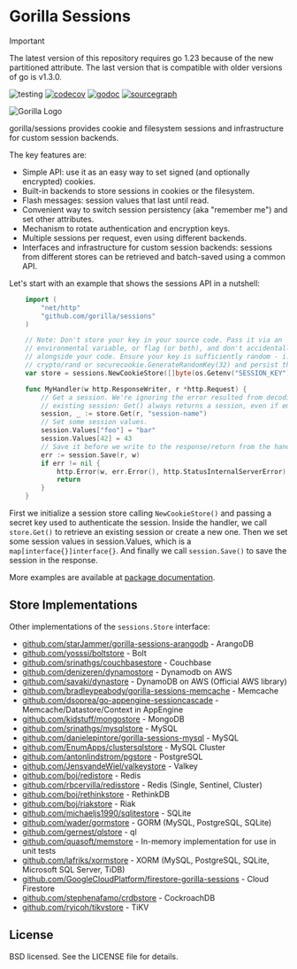 # Gorilla Sessions

> [!IMPORTANT]
> The latest version of this repository requires go 1.23 because of the new partitioned attribute. The last version that is compatible with older versions of go is v1.3.0.

![testing](https://github.com/gorilla/sessions/actions/workflows/test.yml/badge.svg)
[![codecov](https://codecov.io/github/gorilla/sessions/branch/main/graph/badge.svg)](https://codecov.io/github/gorilla/sessions)
[![godoc](https://godoc.org/github.com/gorilla/sessions?status.svg)](https://godoc.org/github.com/gorilla/sessions)
[![sourcegraph](https://sourcegraph.com/github.com/gorilla/sessions/-/badge.svg)](https://sourcegraph.com/github.com/gorilla/sessions?badge)

![Gorilla Logo](https://github.com/gorilla/.github/assets/53367916/d92caabf-98e0-473e-bfbf-ab554ba435e5)

gorilla/sessions provides cookie and filesystem sessions and infrastructure for
custom session backends.

The key features are:

- Simple API: use it as an easy way to set signed (and optionally
  encrypted) cookies.
- Built-in backends to store sessions in cookies or the filesystem.
- Flash messages: session values that last until read.
- Convenient way to switch session persistency (aka "remember me") and set
  other attributes.
- Mechanism to rotate authentication and encryption keys.
- Multiple sessions per request, even using different backends.
- Interfaces and infrastructure for custom session backends: sessions from
  different stores can be retrieved and batch-saved using a common API.

Let's start with an example that shows the sessions API in a nutshell:

```go
	import (
		"net/http"
		"github.com/gorilla/sessions"
	)

	// Note: Don't store your key in your source code. Pass it via an
	// environmental variable, or flag (or both), and don't accidentally commit it
	// alongside your code. Ensure your key is sufficiently random - i.e. use Go's
	// crypto/rand or securecookie.GenerateRandomKey(32) and persist the result.
	var store = sessions.NewCookieStore([]byte(os.Getenv("SESSION_KEY")))

	func MyHandler(w http.ResponseWriter, r *http.Request) {
		// Get a session. We're ignoring the error resulted from decoding an
		// existing session: Get() always returns a session, even if empty.
		session, _ := store.Get(r, "session-name")
		// Set some session values.
		session.Values["foo"] = "bar"
		session.Values[42] = 43
		// Save it before we write to the response/return from the handler.
		err := session.Save(r, w)
		if err != nil {
			http.Error(w, err.Error(), http.StatusInternalServerError)
			return
		}
	}
```

First we initialize a session store calling `NewCookieStore()` and passing a
secret key used to authenticate the session. Inside the handler, we call
`store.Get()` to retrieve an existing session or create a new one. Then we set
some session values in session.Values, which is a `map[interface{}]interface{}`.
And finally we call `session.Save()` to save the session in the response.

More examples are available at [package documentation](https://pkg.go.dev/github.com/gorilla/sessions).

## Store Implementations

Other implementations of the `sessions.Store` interface:

- [github.com/starJammer/gorilla-sessions-arangodb](https://github.com/starJammer/gorilla-sessions-arangodb) - ArangoDB
- [github.com/yosssi/boltstore](https://github.com/yosssi/boltstore) - Bolt
- [github.com/srinathgs/couchbasestore](https://github.com/srinathgs/couchbasestore) - Couchbase
- [github.com/denizeren/dynamostore](https://github.com/denizeren/dynamostore) - Dynamodb on AWS
- [github.com/savaki/dynastore](https://github.com/savaki/dynastore) - DynamoDB on AWS (Official AWS library)
- [github.com/bradleypeabody/gorilla-sessions-memcache](https://github.com/bradleypeabody/gorilla-sessions-memcache) - Memcache
- [github.com/dsoprea/go-appengine-sessioncascade](https://github.com/dsoprea/go-appengine-sessioncascade) - Memcache/Datastore/Context in AppEngine
- [github.com/kidstuff/mongostore](https://github.com/kidstuff/mongostore) - MongoDB
- [github.com/srinathgs/mysqlstore](https://github.com/srinathgs/mysqlstore) - MySQL
- [github.com/danielepintore/gorilla-sessions-mysql](https://github.com/danielepintore/gorilla-sessions-mysql) - MySQL
- [github.com/EnumApps/clustersqlstore](https://github.com/EnumApps/clustersqlstore) - MySQL Cluster
- [github.com/antonlindstrom/pgstore](https://github.com/antonlindstrom/pgstore) - PostgreSQL
- [github.com/JensvandeWiel/valkeystore](https://github.com/JensvandeWiel/valkeystore) - Valkey
- [github.com/boj/redistore](https://github.com/boj/redistore) - Redis
- [github.com/rbcervilla/redisstore](https://github.com/rbcervilla/redisstore) - Redis (Single, Sentinel, Cluster)
- [github.com/boj/rethinkstore](https://github.com/boj/rethinkstore) - RethinkDB
- [github.com/boj/riakstore](https://github.com/boj/riakstore) - Riak
- [github.com/michaeljs1990/sqlitestore](https://github.com/michaeljs1990/sqlitestore) - SQLite
- [github.com/wader/gormstore](https://github.com/wader/gormstore) - GORM (MySQL, PostgreSQL, SQLite)
- [github.com/gernest/qlstore](https://github.com/gernest/qlstore) - ql
- [github.com/quasoft/memstore](https://github.com/quasoft/memstore) - In-memory implementation for use in unit tests
- [github.com/lafriks/xormstore](https://github.com/lafriks/xormstore) - XORM (MySQL, PostgreSQL, SQLite, Microsoft SQL Server, TiDB)
- [github.com/GoogleCloudPlatform/firestore-gorilla-sessions](https://github.com/GoogleCloudPlatform/firestore-gorilla-sessions) - Cloud Firestore
- [github.com/stephenafamo/crdbstore](https://github.com/stephenafamo/crdbstore) - CockroachDB
- [github.com/ryicoh/tikvstore](github.com/ryicoh/tikvstore) - TiKV

## License

BSD licensed. See the LICENSE file for details.
